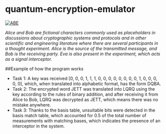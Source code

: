 # quantum-encryption-emulator

<a href="https://imgbb.com/"><img src="https://i.ibb.co/gMrpxtY/ABE.jpg" alt="ABE" border="0"></a>

*Alice and Bob are fictional characters commonly used as placeholders in discussions about cryptographic systems and protocols and in other scientific and engineering literature where there are several participants in a thought experiment. Alice is the source of the transmitted message, and Bob is the receiving party. Eva is also present in the experiment, which acts as a signal interceptor.*

##Example of how the program works

+ Task 1: A key was received [0, 0, 0, 1, 1, 1, 0, 0, 0, 0, 0, 0, 0, 0, 1, 0, 0, 0, 0, 0], which, when translated into alphabetic format, has the form DQBA.
+ Task 2: The encrypted word JETT was translated into LQRQ using the key according to the rules of binary addition, and after receiving it from Alice to Bob, LQRQ was decrypted as JETT, which means there was no mistake anywhere.
+ Task 3: Thanks to the basis table, unsuitable bits were detected in the basis match table, which accounted for 0.5 of the total number of measurements with matching bases, which indicates the presence of an interceptor in the system.
